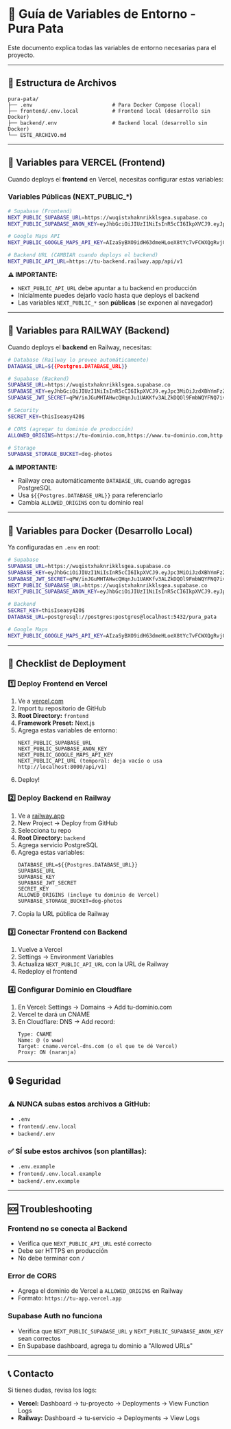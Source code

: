 # 🔐 Guía de Variables de Entorno - Pura Pata

Este documento explica todas las variables de entorno necesarias para el proyecto.

---

## 📁 Estructura de Archivos

```
pura-pata/
├── .env                          # Para Docker Compose (local)
├── frontend/.env.local           # Frontend local (desarrollo sin Docker)
├── backend/.env                  # Backend local (desarrollo sin Docker)
└── ESTE_ARCHIVO.md
```

---

## 🎯 Variables para VERCEL (Frontend)

Cuando deploys el **frontend** en Vercel, necesitas configurar estas variables:

### Variables Públicas (NEXT_PUBLIC_*)

```bash
# Supabase (Frontend)
NEXT_PUBLIC_SUPABASE_URL=https://wuqistxhaknrikklsgea.supabase.co
NEXT_PUBLIC_SUPABASE_ANON_KEY=eyJhbGciOiJIUzI1NiIsInR5cCI6IkpXVCJ9.eyJpc3MiOiJzdXBhYmFzZSIsInJlZiI6Ind1cWlzdHhoYWtucmlra2xzZ2VhIiwicm9sZSI6ImFub24iLCJpYXQiOjE3NTk3ODMyNzEsImV4cCI6MjA3NTM1OTI3MX0.H_Ka_-XR1DWp-jxRmpfHjslKFr4fDV0vWfPnZ_w2EAE

# Google Maps API
NEXT_PUBLIC_GOOGLE_MAPS_API_KEY=AIzaSyBXO9idH63dmeHLoeX8tYc7vFCWXQgRvj0

# Backend URL (CAMBIAR cuando deploys el backend)
NEXT_PUBLIC_API_URL=https://tu-backend.railway.app/api/v1
```

**⚠️ IMPORTANTE:**
- `NEXT_PUBLIC_API_URL` debe apuntar a tu backend en producción
- Inicialmente puedes dejarlo vacío hasta que deploys el backend
- Las variables `NEXT_PUBLIC_*` son **públicas** (se exponen al navegador)

---

## 🚂 Variables para RAILWAY (Backend)

Cuando deploys el **backend** en Railway, necesitas:

```bash
# Database (Railway lo provee automáticamente)
DATABASE_URL=${{Postgres.DATABASE_URL}}

# Supabase (Backend)
SUPABASE_URL=https://wuqistxhaknrikklsgea.supabase.co
SUPABASE_KEY=eyJhbGciOiJIUzI1NiIsInR5cCI6IkpXVCJ9.eyJpc3MiOiJzdXBhYmFzZSIsInJlZiI6Ind1cWlzdHhoYWtucmlra2xzZ2VhIiwicm9sZSI6ImFub24iLCJpYXQiOjE3NTk3ODMyNzEsImV4cCI6MjA3NTM1OTI3MX0.H_Ka_-XR1DWp-jxRmpfHjslKFr4fDV0vWfPnZ_w2EAE
SUPABASE_JWT_SECRET=qPW/inJGuMHTAHwcQHqnJu1UAKKfv3ALZkDQOl9FmbWQYFNQ7ivOHrYYtgoeYxEyJsBGMMf13wFGBVOnQfV3hA==

# Security
SECRET_KEY=thisIseasy420$

# CORS (agregar tu dominio de producción)
ALLOWED_ORIGINS=https://tu-dominio.com,https://www.tu-dominio.com,http://localhost:3000

# Storage
SUPABASE_STORAGE_BUCKET=dog-photos
```

**⚠️ IMPORTANTE:**
- Railway crea automáticamente `DATABASE_URL` cuando agregas PostgreSQL
- Usa `${{Postgres.DATABASE_URL}}` para referenciarlo
- Cambia `ALLOWED_ORIGINS` con tu dominio real

---

## 🐳 Variables para Docker (Desarrollo Local)

Ya configuradas en `.env` en root:

```bash
# Supabase
SUPABASE_URL=https://wuqistxhaknrikklsgea.supabase.co
SUPABASE_KEY=eyJhbGciOiJIUzI1NiIsInR5cCI6IkpXVCJ9.eyJpc3MiOiJzdXBhYmFzZSIsInJlZiI6Ind1cWlzdHhoYWtucmlra2xzZ2VhIiwicm9sZSI6ImFub24iLCJpYXQiOjE3NTk3ODMyNzEsImV4cCI6MjA3NTM1OTI3MX0.H_Ka_-XR1DWp-jxRmpfHjslKFr4fDV0vWfPnZ_w2EAE
SUPABASE_JWT_SECRET=qPW/inJGuMHTAHwcQHqnJu1UAKKfv3ALZkDQOl9FmbWQYFNQ7ivOHrYYtgoeYxEyJsBGMMf13wFGBVOnQfV3hA==
NEXT_PUBLIC_SUPABASE_URL=https://wuqistxhaknrikklsgea.supabase.co
NEXT_PUBLIC_SUPABASE_ANON_KEY=eyJhbGciOiJIUzI1NiIsInR5cCI6IkpXVCJ9.eyJpc3MiOiJzdXBhYmFzZSIsInJlZiI6Ind1cWlzdHhoYWtucmlra2xzZ2VhIiwicm9sZSI6ImFub24iLCJpYXQiOjE3NTk3ODMyNzEsImV4cCI6MjA3NTM1OTI3MX0.H_Ka_-XR1DWp-jxRmpfHjslKFr4fDV0vWfPnZ_w2EAE

# Backend
SECRET_KEY=thisIseasy420$
DATABASE_URL=postgresql://postgres:postgres@localhost:5432/pura_pata

# Google Maps
NEXT_PUBLIC_GOOGLE_MAPS_API_KEY=AIzaSyBXO9idH63dmeHLoeX8tYc7vFCWXQgRvj0
```

---

## 📝 Checklist de Deployment

### 1️⃣ Deploy Frontend en Vercel

1. Ve a [vercel.com](https://vercel.com)
2. Import tu repositorio de GitHub
3. **Root Directory:** `frontend`
4. **Framework Preset:** Next.js
5. Agrega estas variables de entorno:
   ```
   NEXT_PUBLIC_SUPABASE_URL
   NEXT_PUBLIC_SUPABASE_ANON_KEY
   NEXT_PUBLIC_GOOGLE_MAPS_API_KEY
   NEXT_PUBLIC_API_URL (temporal: deja vacío o usa http://localhost:8000/api/v1)
   ```
6. Deploy!

### 2️⃣ Deploy Backend en Railway

1. Ve a [railway.app](https://railway.app)
2. New Project → Deploy from GitHub
3. Selecciona tu repo
4. **Root Directory:** `backend`
5. Agrega servicio PostgreSQL
6. Agrega estas variables:
   ```
   DATABASE_URL=${{Postgres.DATABASE_URL}}
   SUPABASE_URL
   SUPABASE_KEY
   SUPABASE_JWT_SECRET
   SECRET_KEY
   ALLOWED_ORIGINS (incluye tu dominio de Vercel)
   SUPABASE_STORAGE_BUCKET=dog-photos
   ```
7. Copia la URL pública de Railway

### 3️⃣ Conectar Frontend con Backend

1. Vuelve a Vercel
2. Settings → Environment Variables
3. Actualiza `NEXT_PUBLIC_API_URL` con la URL de Railway
4. Redeploy el frontend

### 4️⃣ Configurar Dominio en Cloudflare

1. En Vercel: Settings → Domains → Add tu-dominio.com
2. Vercel te dará un CNAME
3. En Cloudflare: DNS → Add record:
   ```
   Type: CNAME
   Name: @ (o www)
   Target: cname.vercel-dns.com (o el que te dé Vercel)
   Proxy: ON (naranja)
   ```

---

## 🔒 Seguridad

### ⚠️ NUNCA subas estos archivos a GitHub:
- `.env`
- `frontend/.env.local`
- `backend/.env`

### ✅ SÍ sube estos archivos (son plantillas):
- `.env.example`
- `frontend/.env.local.example`
- `backend/.env.example`

---

## 🆘 Troubleshooting

### Frontend no se conecta al Backend
- Verifica que `NEXT_PUBLIC_API_URL` esté correcto
- Debe ser HTTPS en producción
- No debe terminar con `/`

### Error de CORS
- Agrega el dominio de Vercel a `ALLOWED_ORIGINS` en Railway
- Formato: `https://tu-app.vercel.app`

### Supabase Auth no funciona
- Verifica que `NEXT_PUBLIC_SUPABASE_URL` y `NEXT_PUBLIC_SUPABASE_ANON_KEY` sean correctos
- En Supabase dashboard, agrega tu dominio a "Allowed URLs"

---

## 📞 Contacto

Si tienes dudas, revisa los logs:
- **Vercel:** Dashboard → tu-proyecto → Deployments → View Function Logs
- **Railway:** Dashboard → tu-servicio → Deployments → View Logs
